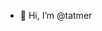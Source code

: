 - 👋 Hi, I’m @tatmer

<!---
tatmer/tatmer is a ✨ special ✨ repository because its `README.md` (this file) appears on your GitHub profile.
You can click the Preview link to take a look at your changes.
--->

